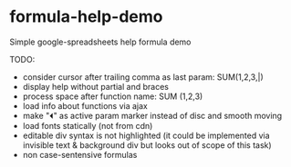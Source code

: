 # formula-help-demo

Simple google-spreadsheets help formula demo


TODO:
 - consider cursor after trailing comma as last param: SUM(1,2,3,|)
 - display help without partial and braces
 - process space after function name: SUM (1,2,3)
 - load info about functions via ajax
 - make "⏴" as active param marker instead of disc and smooth moving
 - load fonts statically (not from cdn)
 - editable div syntax is not highlighted (it could be implemented via invisible text & background div but looks out of scope of this task)
 - non case-sentensive formulas
